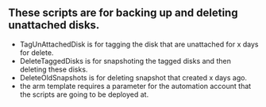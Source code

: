 ## These scripts are for backing up and deleting unattached disks.
- TagUnAttachedDisk is for tagging the disk that are unattached for x days for delete.
- DeleteTaggedDisks is for snapshoting the tagged disks and then deleting these disks.
- DeleteOldSnapshots is for deleting snapshot that created x days ago.
- the arm template requires a parameter for the automation account that the scripts are going to be deployed at.
